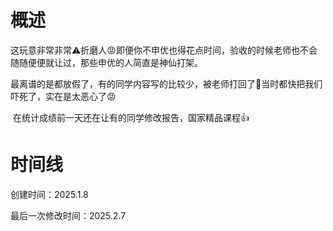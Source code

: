 # 概述

​	这玩意非常非常⚠️折磨人😡即便你不申优也得花点时间，验收的时候老师也不会随随便便就让过，那些申优的人简直是神仙打架。

​	最离谱的是都放假了，有的同学内容写的比较少，被老师打回了🤢当时都快把我们吓死了，实在是太恶心了😡

​	在统计成绩前一天还在让有的同学修改报告，国家精品课程👍

# 时间线

创建时间：2025.1.8

最后一次修改时间：2025.2.7
